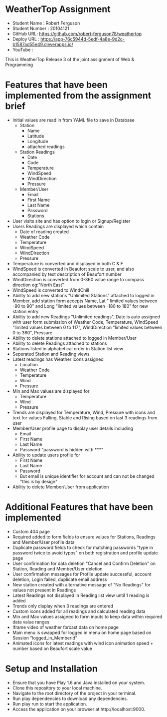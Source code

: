 # WeatherTop Assignment

* Student Name : Robert Ferguson 
* Student Number : 20104121 
* GitHub URL: https://github.com/robert-ferguson78/weathertop
* Deploy URL : https://app-76c5944d-5edf-4a8e-9d2c-b1587ad55e49.cleverapps.io/
* YouTube :

This is WeatherTop Release 3 of the joint assignment of Web & Programming

# Features that have been implemented from the assignment brief
* Initial values are read in from YAML file to save in Database
  * Station 
    * Name
    * Latitude
    * Longitude
    * attached readings
  * Station Readings
    * Date
    * Code
    * Temperature
    * WindSpeed
    * WindDirection
    * Pressure
  * Member/User
    * Email
    * First Name
    * Last Name
    * Password
    * Stations
* User visits site and has option to login or Signup/Register
* Users Readings are displayed which contain 
  * Date of reading created
  * Weather Code
  * Temperature
  * WindSpeed
  * WindDirection
  * Pressure
* Temperature is converted and displayed in both C & F
* WindSpeed is converted in Beaufort scale to user, and also accompanied by text description of Beaufort number
* WindDirection is converted from 0-360 value range to compass direction eg:"North East"
* WindSpeed is converted to WindChill
* Ability to add new stations "Unlimited Stations" attached to logged in Member, add station form accepts Name, Lat "
  limited values between -90 to 90" and Long "limited values between -180 to 180" for new station entry
* Ability to add new Readings "Unlimited readings", Date is auto assigned with user form submission of Weather Code,
  Temperature, WindSpeed "limited values between 0 to 117", WindDirection "limited values between 0 to 360", Pressure
* Ability to delete stations attached to logged in Member/User
* Ability to delete Readings attached to stations
* Stations listed in alphabetical order in Station list view
* Seperated Station and Reading views
* Latest readings has Weather icons assigned
  * Location
  * Weather Code
  * Temperature
  * Wind
  * Pressure
* Min and Max values are displayed for
  * Temperature
  * Wind
  * Pressure
* Trends are displayed for Temperature, Wind, Pressure with icons and text for values Falling, Stable and Rising based
  on last 3 readings from user
* Member/User profile page to display user details including 
  * Email
  * First Name
  * Last Name
  * Password "password is hidden with ***"
* Ability to update users profile for
  * First Name
  * Last Name
  * Password
  * But email is unique identifier for account and can not be changed "this is by design"
* Ability to delete Member/User from application

# Additional Features that have been implemented
* Custom 404 page
* Required added to form fields to ensure values for Stations, Readings and Member/User profile data
* Duplicate password fields to check for matching passwords "type in password twice to avoid typos" on both registration
  and profile update page
* User confirmation for data deletion "Cancel and Confirm Deletion" on Station, Reading and Member/User deletion
* User confirmation messages for Profile update successful, account deletion, Login failed, duplicate email address
* New station created with alternative message of "No Readings" for values not present in Readings
* Latest Readings not displayed in Reading list view until 1 reading is added
* Trends only display when 3 readings are entered
* Custom icons added for all readings and calculated reading data
* Min and Max values assigned to form inputs to keep data within required data value ranges
* Iframe video of weather forcast data on home page
* Main menu is swapped for logged in menu on home page based on Session "logged_in_Memberid"
* Animated icons for latest readings with wind icon animation speed + number based on Beaufort scale value
  
# Setup and Installation
* Ensure that you have Play 1.6 and Java installed on your system. 
* Clone this repository to your local machine. 
* Navigate to the root directory of the project in your terminal. 
* Run play dependencies to download any dependencies. 
* Run play run to start the application. 
* Access the application on your browser at http://localhost:9000.
